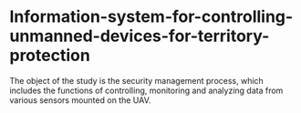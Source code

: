 # Information-system-for-controlling-unmanned-devices-for-territory-protection
The object of the study is the security management process, which includes the functions of controlling, monitoring and analyzing data from various sensors mounted on the UAV. 
